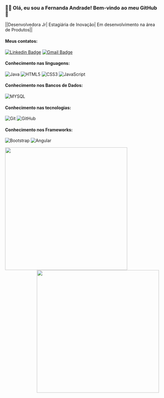 ### :man_technologist: Olá, eu sou a Fernanda Andrade! Bem-vindo ao meu GitHub 👋 

||Desenvolvedora Jr| Estagiária de Inovação| Em desenvolvimento na área de Produtos||

#### Meus contatos:
[![Linkedin Badge](https://img.shields.io/badge/-LinkedIn-blue?style=flat-square&logo=Linkedin&logoColor=white&link=https:https://www.linkedin.com/in/fernandandrade-dev)](https://www.linkedin.com/in/fernandandrade-dev)
[![Gmail Badge](https://img.shields.io/badge/-Gmail-c14438?style=flat-square&logo=Gmail&logoColor=white&link=mailto:andrade97.fernanda@gmail.com)](andrade97.fernanda@gmail.com)

#### Conhecimento nas linguagens:
![Java](https://img.shields.io/badge/Java-ED8B00?style=for-the-badge&logo=java&logoColor=white)
![HTML5](https://img.shields.io/badge/HTML5-E34F26?style=for-the-badge&logo=html5&logoColor=white)
![CSS3](https://img.shields.io/badge/-CSS3-000000?style=flat&logo=css3)
![JavaScript](https://img.shields.io/badge/JavaScript-323330?style=for-the-badge&logo=javascript&logoColor=F7DF1E)

#### Conhecimento nos Bancos de Dados:
![MYSQL](https://img.shields.io/badge/MySQL-00000F?style=for-the-badge&logo=mysql&logoColor=white)

#### Conhecimento nas tecnologias:
![Git](https://img.shields.io/badge/-Git-222222?style=flat&logo=git&logoColor=F05032)
![GitHub](https://img.shields.io/badge/-GitHub-222222?style=flat&logo=github&logoColor=181717)


#### Conhecimento nos Frameworks:
![Bootstrap](https://img.shields.io/badge/-Bootstrap-563D7C?style=flat-square&logo=bootstrap)
![Angular](https://img.shields.io/badge/-Angular-DD0031?style=flat-square&logo=angular)


<img align="left"  width="400px" src="https://github-readme-stats.vercel.app/api/top-langs/?username=FernandAndrade&layout=compact&theme=vision-friendly-dark" />
 <img align="right" width="400px" src="https://github-readme-stats.vercel.app/api?username=FernandaAndrade&show_icons=true,css&layout=compact&theme=vision-friendly-dark" />


